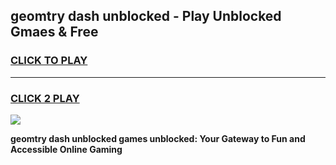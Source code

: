 
## geomtry dash unblocked - Play Unblocked Gmaes & Free
<h3>
<a href="https://news.freeplayer.one?title=geomtry_dash_unblocked&ref=16F">CLICK TO PLAY</a></h3>
<hr>

<h3>
<a href="https://news.freeplayer.one?title=geomtry_dash_unblocked&ref=16F">CLICK 2 PLAY</a>
  
</h3>

<a href="https://news.freeplayer.one?title=geomtry_dash_unblocked&ref=16F/"><img src="https://clearcache.store/games.png"></a>


**geomtry dash unblocked games unblocked: Your Gateway to Fun and Accessible Online Gaming**
